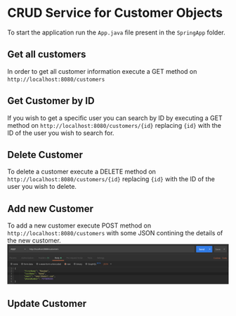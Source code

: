 # CRUD Service for Customer Objects

To start the application run the `App.java` file present in the `SpringApp` folder.

## Get all customers
In order to get all customer information execute a GET method on `http://localhost:8080/customers`

## Get Customer by ID
If you wish to get a specific user you can search by ID by executing a GET method on `http://localhost:8080/customers/{id}` replacing `{id}` with the ID of the user you wish to search for.

## Delete Customer
To delete a customer execute a DELETE method on `http://localhost:8080/customers/{id}` replacing `{id}` with the ID of the user you wish to delete.

## Add new Customer
To add a new customer execute  POST method on `http://localhost:8080/customers` with some JSON contining the details of the new customer.
![alt text](https://github.com/LuisJ3/Spring/blob/master/Screenshots/Screenshot%202019-10-23%20at%2009.03.34.png)

## Update Customer
